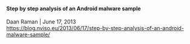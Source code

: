 #### Step by step analysis of an Android malware sample
Daan Raman | June 17, 2013    
https://blog.nviso.eu/2013/06/17/step-by-step-analysis-of-an-android-malware-sample/
